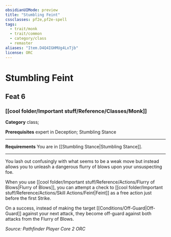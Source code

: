 ```yaml
---
obsidianUIMode: preview
title: "Stumbling Feint"
cssclasses: pf2e,pf2e-spell
tags:
  - trait/monk
  - trait/common
  - category/class
  - remaster
aliases: "Item.D4Q4IGHMUg4LxTjb"
license: ORC
---
```

# Stumbling Feint
## Feat 6
### [[cool folder/Important stuff/Reference/Classes/Monk]]

**Category** class; 



**Prerequisites** expert in Deception; Stumbling Stance
* * *
**Requirements** You are in [[Stumbling Stance|Stumbling Stance]].

* * *

You lash out confusingly with what seems to be a weak move but instead allows you to unleash a dangerous flurry of blows upon your unsuspecting foe.

When you use [[cool folder/Important stuff/Reference/Actions/Flurry of Blows|Flurry of Blows]], you can attempt a check to [[cool folder/Important stuff/Reference/Actions/Skill Actions/Feint|Feint]] as a free action just before the first Strike.

On a success, instead of making the target [[Conditions/Off-Guard|Off-Guard]] against your next attack, they become off-guard against both attacks from the Flurry of Blows.

*Source: Pathfinder Player Core 2*
*ORC*